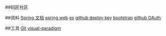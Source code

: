 ##码匠社区

##资料
[Spring 文档](http://spring.io/guides)
[spring web](https://spring.io/guides/gs/serving-web-content/)
[es](https://elasticsearch.cn/explore)
[github deploy key](https://developer.github.con/v3/guides/managing-deploy-keys/#deploy-keys)
[bootstrap](https://v3.bootcss.com/getting-started/)
[github OAuth](https://developer.github.com/apps/building-oauth-apps/creating-an-oauth-app/)


##工具
[Git](https://git-scm.com/download)
[visual-paradigm](https://www.visual-paradigm.com)
